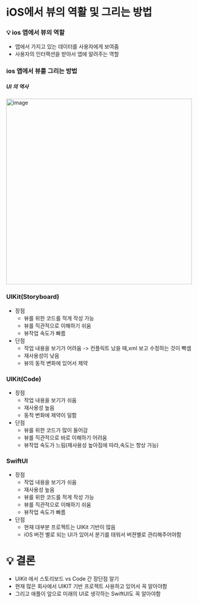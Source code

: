# iOS에서 뷰의 역활 및 그리는 방법

### 💡 ios 앱에서 뷰의 역할
* 앱에서 가지고 있는 데이터를 사용자에게 보여줌
* 사용자의 인터랙션을 받아서 앱에 알려주는 역할

### ios 앱에서 뷰를 그리는 방법
##### UI 의 역사<br>

<img width="496" alt="image" src="https://user-images.githubusercontent.com/62399318/217646967-d31b7364-9e19-4f01-9248-a4b6fb6ec7a1.png">


### UIKit(Storyboard)
* 장점
  * 뷰를 위한 코드를 적게 작성 가능
  * 뷰를 직관적으로 이해하기 쉬움
  * 뷰작업 속도가 빠름 
* 단점
  * 작업 내용을 보기가 어려움 -> 컨플릭트 났을 때,xml 보고 수정하는 것이 빡셈
  * 재사용성이 낮음
  * 뷰의 동적 변화에 있어서 제약
### UIKit(Code)
* 장점
  * 작업 내용을 보기가 쉬움
  * 재사용성 높음
  * 동적 변화에 제약이 덜함
* 단점
  * 뷰를 위한 코드가 많이 들어감
  * 뷰를 직관적으로 바로 이해하기 어려움
  * 뷰작업 속도가 느림(재사용성 높아짐에 따라,속도는 향상 가능)  
### SwiftUI
* 장점
  * 작업 내용을 보기가 쉬움
  * 재사용성 높음
  * 뷰를 위한 코드를 적게 작성 가능 
  * 뷰를 직관적으로 이해하기 쉬움
  * 뷰작업 속도가 빠름
* 단점
  * 현재 대부분 프로젝트는 UIKit 기반이 많음
  * iOS 버전 별로 되는 UI가 있어서 분기를 태워서 버젼별로 관리해주어야함

# 💡 결론
* UIKit 에서 스토리보드 vs Code 간 장단점 알기
* 현재 많은 회사에서 UIKIT 기반 프로젝트 사용하고 있어서 꼭 알아야함
* 그리고 애플이 앞으로 미래의 UI로 생각하는 SwiftUI도 꼭 알아야함

































